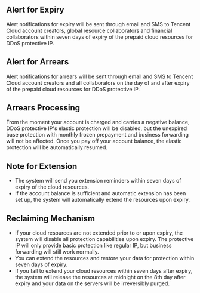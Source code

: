 ## Alert for Expiry
Alert notifications for expiry will be sent through email and SMS to Tencent Cloud account creators, global resource collaborators and financial collaborators within seven days of expiry of the prepaid cloud resources for DDoS protective IP.

## **Alert for Arrears**
Alert notifications for arrears will be sent through email and SMS to Tencent Cloud account creators and all collaborators on the day of and after expiry of the prepaid cloud resources for DDoS protective IP.

## **Arrears Processing**
From the moment your account is charged and carries a negative balance, DDoS protective IP's elastic protection will be disabled, but the unexpired base protection with monthly frozen prepayment and business forwarding will not be affected. Once you pay off your account balance, the elastic protection will be automatically resumed.

## Note for Extension

- The system will send you extension reminders within seven days of expiry of the cloud resources.
- If the account balance is sufficient and automatic extension has been set up, the system will automatically extend the resources upon expiry.

## Reclaiming Mechanism
- If your cloud resources are not extended prior to or upon expiry, the system will disable all protection capabilities upon expiry. The protective IP will only provide basic protection like regular IP, but business forwarding will still work normally.
- You can extend the resources and restore your data for protection within seven days of expiry.
- If you fail to extend your cloud resources within seven days after expiry, the system will release the resources at midnight on the 8th day after expiry and your data on the servers will be irreversibly purged.


